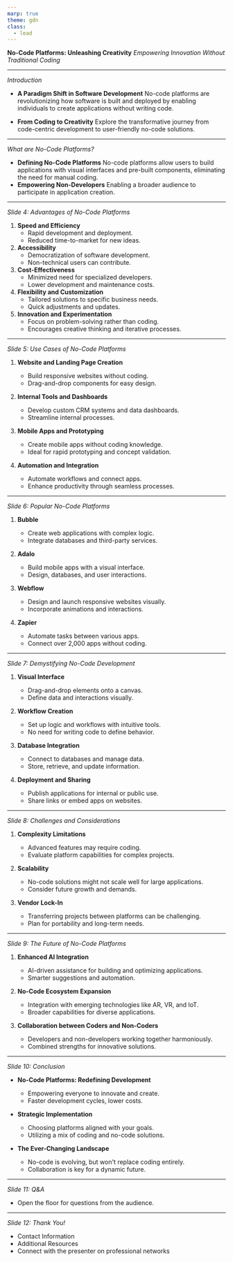 ```yaml
---
marp: true
theme: gdn
class:
  - lead
---
```

<!-- _class: title_page -->

**No-Code Platforms: Unleashing Creativity**
*Empowering Innovation Without Traditional Coding*

---

*Introduction*

- **A Paradigm Shift in Software Development**
  No-code platforms are revolutionizing how software is built and deployed by enabling individuals to create applications without writing code.

- **From Coding to Creativity**
  Explore the transformative journey from code-centric development to user-friendly no-code solutions.

---

*What are No-Code Platforms?*

- **Defining No-Code Platforms**
  No-code platforms allow users to build applications with visual interfaces and pre-built components, eliminating the need for manual coding.
- **Empowering Non-Developers**
  Enabling a broader audience to participate in application creation.

---

*Slide 4: Advantages of No-Code Platforms*

1. **Speed and Efficiency**
   - Rapid development and deployment.
   - Reduced time-to-market for new ideas.
2. **Accessibility**
   - Democratization of software development.
   - Non-technical users can contribute.
3. **Cost-Effectiveness**
   - Minimized need for specialized developers.
   - Lower development and maintenance costs.
4. **Flexibility and Customization**
   - Tailored solutions to specific business needs.
   - Quick adjustments and updates.
5. **Innovation and Experimentation**
   - Focus on problem-solving rather than coding.
   - Encourages creative thinking and iterative processes.

---

*Slide 5: Use Cases of No-Code Platforms*

1. **Website and Landing Page Creation**
   - Build responsive websites without coding.
   - Drag-and-drop components for easy design.

2. **Internal Tools and Dashboards**
   - Develop custom CRM systems and data dashboards.
   - Streamline internal processes.

3. **Mobile Apps and Prototyping**
   - Create mobile apps without coding knowledge.
   - Ideal for rapid prototyping and concept validation.

4. **Automation and Integration**
   - Automate workflows and connect apps.
   - Enhance productivity through seamless processes.

---

*Slide 6: Popular No-Code Platforms*

1. **Bubble**
   - Create web applications with complex logic.
   - Integrate databases and third-party services.

2. **Adalo**
   - Build mobile apps with a visual interface.
   - Design, databases, and user interactions.

3. **Webflow**
   - Design and launch responsive websites visually.
   - Incorporate animations and interactions.

4. **Zapier**
   - Automate tasks between various apps.
   - Connect over 2,000 apps without coding.

---

*Slide 7: Demystifying No-Code Development*

1. **Visual Interface**
   - Drag-and-drop elements onto a canvas.
   - Define data and interactions visually.

2. **Workflow Creation**
   - Set up logic and workflows with intuitive tools.
   - No need for writing code to define behavior.

3. **Database Integration**
   - Connect to databases and manage data.
   - Store, retrieve, and update information.

4. **Deployment and Sharing**
   - Publish applications for internal or public use.
   - Share links or embed apps on websites.

---

*Slide 8: Challenges and Considerations*

1. **Complexity Limitations**
   - Advanced features may require coding.
   - Evaluate platform capabilities for complex projects.

2. **Scalability**
   - No-code solutions might not scale well for large applications.
   - Consider future growth and demands.

3. **Vendor Lock-In**
   - Transferring projects between platforms can be challenging.
   - Plan for portability and long-term needs.

---

*Slide 9: The Future of No-Code Platforms*

1. **Enhanced AI Integration**
   - AI-driven assistance for building and optimizing applications.
   - Smarter suggestions and automation.

2. **No-Code Ecosystem Expansion**
   - Integration with emerging technologies like AR, VR, and IoT.
   - Broader capabilities for diverse applications.

3. **Collaboration between Coders and Non-Coders**
   - Developers and non-developers working together harmoniously.
   - Combined strengths for innovative solutions.

---

*Slide 10: Conclusion*

- **No-Code Platforms: Redefining Development**
  - Empowering everyone to innovate and create.
  - Faster development cycles, lower costs.

- **Strategic Implementation**
  - Choosing platforms aligned with your goals.
  - Utilizing a mix of coding and no-code solutions.

- **The Ever-Changing Landscape**
  - No-code is evolving, but won't replace coding entirely.
  - Collaboration is key for a dynamic future.

---

*Slide 11: Q&A*

- Open the floor for questions from the audience.

---

*Slide 12: Thank You!*

- Contact Information
- Additional Resources
- Connect with the presenter on professional networks
